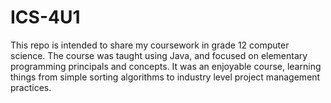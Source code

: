 # ICS-4U1

This repo is intended to share my coursework in grade 12 computer science. The course was taught using Java, and focused on elementary programming principals and concepts. It was an enjoyable course, learning things from simple sorting algorithms to industry level project management practices.
